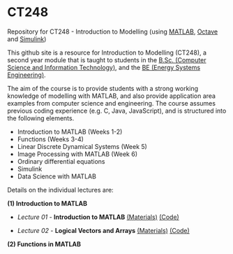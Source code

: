 # CT248
Repository for CT248 - Introduction to Modelling (using [MATLAB](https://uk.mathworks.com), [Octave](https://octave-online.net) and [Simulink](https://uk.mathworks.com/products/simulink.html))

This github site is a resource for Introduction to Modelling (CT248), a second year module that is taught to students in the  [B.Sc. (Computer Science and Information Technology)](http://www.nuigalway.ie/courses/undergraduate-courses/computer-science-and-information-technology.html), and the [BE (Energy Systems Engineering)](http://www.nuigalway.ie/courses/undergraduate-courses/energy-systems-engineering.html).

The aim of the course is to provide students with a strong working knowledge of modelling with MATLAB, and also provide application area examples from computer science and engineering. The course assumes previous coding experience (e.g. C, Java, JavaScript), and is structured into the following elements.

* Introduction to MATLAB (Weeks 1-2)
* Functions (Weeks 3-4)
* Linear Discrete Dynamical Systems (Week 5)
* Image Processing with MATLAB (Week 6)
* Ordinary differential equations 
* Simulink
* Data Science with MATLAB

Details on the individual lectures are:

__(1) Introduction to MATLAB__

* *Lecture 01* -  **Introduction to MATLAB** [(Materials)](https://github.com/JimDuggan/CT248/tree/master/Materials/Lectures/01%20Introduction)
[(Code)](https://github.com/JimDuggan/CT248/tree/master/Code/01%20Introduction)

* *Lecture 02* -  **Logical Vectors and Arrays**
[(Materials)](https://github.com/JimDuggan/CT248/tree/master/Materials/Lectures/02%20Arrays) [(Code)](https://github.com/JimDuggan/CT248/tree/master/Code/02%20Logical%20Vectors%20%26%20Arrays)

__(2) Functions in MATLAB__
